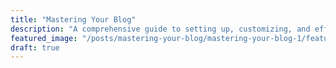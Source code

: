 ```yaml
---
title: "Mastering Your Blog"
description: "A comprehensive guide to setting up, customizing, and effectively using your Hugo blog, from front matter basics to engaging readers with rich content and related posts."
featured_image: "/posts/mastering-your-blog/mastering-your-blog-1/featured.jpg"
draft: true
---
```

